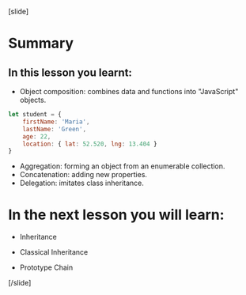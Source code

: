 [slide]

# Summary

## In this lesson you learnt:

- Object composition: combines data and functions into "JavaScript" objects.

```js
let student = {
    firstName: 'Maria',
    lastName: 'Green',
    age: 22,
    location: { lat: 52.520, lng: 13.404 }
}
```

- Aggregation: forming an object from an enumerable collection.
- Concatenation: adding new properties.
- Delegation: imitates class inheritance.

# In the next lesson you will learn:

- Inheritance

- Classical Inheritance

- Prototype Chain

[/slide]
